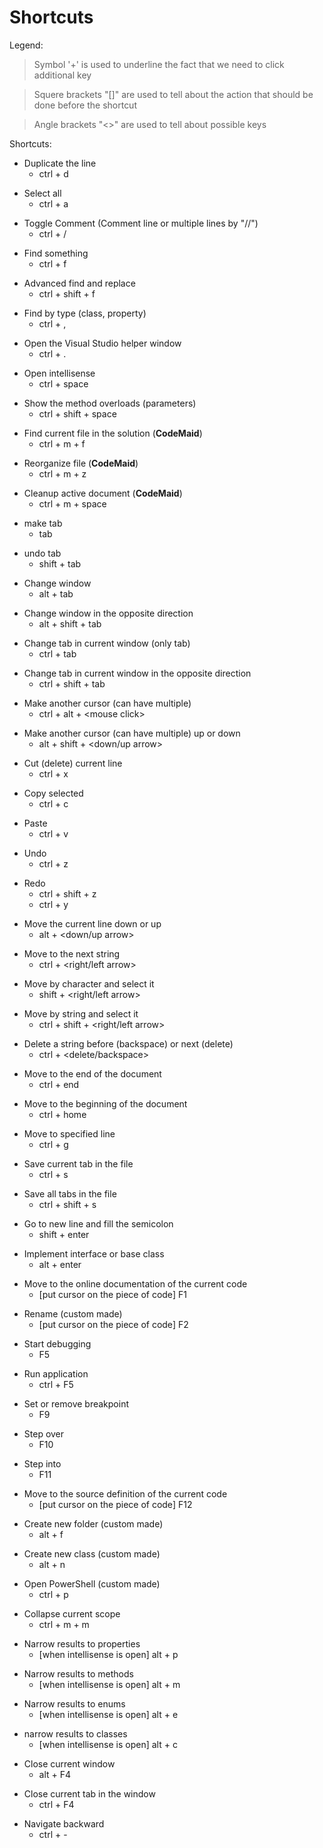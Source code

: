 ﻿# Shortcuts

Legend:

> Symbol '+' is used to underline the fact that we need to click additional key

> Squere brackets "[]" are used to tell about the action that should be done before the shortcut
  
> Angle brackets "<>" are used to tell about possible keys

Shortcuts:

- Duplicate the line
  - ctrl + d
>
- Select all
  - ctrl + a
>  
- Toggle Comment (Comment line or multiple lines by "//")
  - ctrl + /
>
- Find something
  - ctrl + f
>
- Advanced find and replace
  - ctrl + shift + f
>
- Find by type (class, property)
  - ctrl + ,
>
- Open the Visual Studio helper window
  - ctrl + .
>
- Open intellisense
  - ctrl + space
>
- Show the method overloads (parameters)
  - ctrl + shift + space
>
- Find current file in the solution (**CodeMaid**)
  - ctrl + m + f
>
- Reorganize file (**CodeMaid**)
  - ctrl + m + z
>
- Cleanup active document (**CodeMaid**)
  - ctrl + m + space
>
- make tab
  - tab
>
- undo tab
  - shift + tab
>
- Change window
  - alt + tab
>
- Change window in the opposite direction
  - alt + shift + tab
>
- Change tab in current window (only tab)
  - ctrl + tab
>
- Change tab in current window in the opposite direction
  - ctrl + shift + tab
>
- Make another cursor (can have multiple)
  - ctrl + alt + \<mouse click\>
>
- Make another cursor (can have multiple) up or down
  - alt + shift + \<down/up arrow\>
>
- Cut (delete) current line
  - ctrl + x
>
- Copy selected
  - ctrl + c
>
- Paste
  - ctrl + v
>
- Undo
  - ctrl + z
>
- Redo
  - ctrl + shift + z
  - ctrl + y
>
- Move the current line down or up
  - alt + \<down/up arrow\>
>
- Move to the next string
  - ctrl + \<right/left arrow\>
>
- Move by character and select it
  - shift + \<right/left arrow\>
>
- Move by string and select it
  - ctrl + shift + \<right/left arrow\>
>
- Delete a string before (backspace) or next (delete)
  - ctrl + \<delete/backspace\>
>
- Move to the end of the document
  - ctrl + end
>
- Move to the beginning of the document
  - ctrl + home
>
- Move to specified line
  - ctrl + g
>
- Save current tab in the file
  - ctrl + s
>
- Save all tabs in the file
  - ctrl + shift + s
>
- Go to new line and fill the semicolon
  - shift + enter
>
- Implement interface or base class
  - alt + enter
>
- Move to the online documentation of the current code
  - [put cursor on the piece of code] F1
>
- Rename (custom made)
  - [put cursor on the piece of code] F2
>
- Start debugging
  - F5
>
- Run application
  - ctrl + F5
>
- Set or remove breakpoint
  - F9
>
- Step over
  - F10
>
- Step into
  - F11
>
- Move to the source definition of the current code
  - [put cursor on the piece of code] F12
>
- Create new folder (custom made)
  - alt + f
>
- Create new class (custom made)
  - alt + n
>
- Open PowerShell (custom made)
  - ctrl + p
>
- Collapse current scope
  - ctrl + m + m
>
- Narrow results to properties
  - [when intellisense is open] alt + p
>
- Narrow results to methods
  - [when intellisense is open] alt + m
>
- Narrow results to enums
  - [when intellisense is open] alt + e
>
- narrow results to classes
  - [when intellisense is open] alt + c
>
- Close current window
  - alt + F4
>
- Close current tab in the window
  - ctrl + F4
>
- Navigate backward
  - ctrl + -
